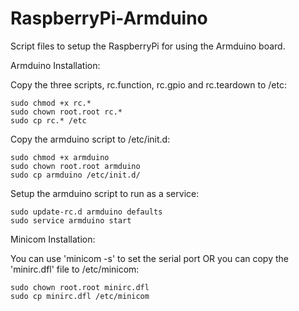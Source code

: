 # RaspberryPi-Armduino
Script files to setup the RaspberryPi for using the Armduino board.

Armduino Installation:

Copy the three scripts, rc.function, rc.gpio and rc.teardown to /etc:

    sudo chmod +x rc.*
    sudo chown root.root rc.*
    sudo cp rc.* /etc

Copy the armduino script to /etc/init.d:

    sudo chmod +x armduino
    sudo chown root.root armduino
    sudo cp armduino /etc/init.d/

Setup the armduino script to run as a service:

    sudo update-rc.d armduino defaults
    sudo service armduino start

Minicom Installation:

You can use 'minicom -s' to set the serial port OR you
can copy the 'minirc.dfl' file to /etc/minicom:

    sudo chown root.root minirc.dfl
    sudo cp minirc.dfl /etc/minicom
